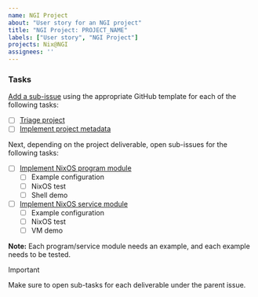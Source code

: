 ```yaml
---
name: NGI Project
about: "User story for an NGI project"
title: "NGI Project: PROJECT_NAME"
labels: ["User story", "NGI Project"] 
projects: Nix@NGI
assignees: ''
---
```


<!-- Follow the instructions in the [contributing guide](https://github.com/ngi-nix/ngipkgs/blob/main/CONTRIBUTING.md#triaging-an-ngi-application) and put the project metadata here -->

### Tasks

[Add a sub-issue](https://docs.github.com/en/issues/tracking-your-work-with-issues/using-issues/adding-sub-issues#creating-a-sub-issue) using the appropriate GitHub template for each of the following tasks:

- [ ] [Triage project](https://github.com/ngi-nix/ngipkgs/issues/new?template=task-triage.yaml)
- [ ] [Implement project metadata](https://github.com/ngi-nix/ngipkgs/issues/new?template=task-metadata.md)

Next, depending on the project deliverable, open sub-issues for the following tasks:

- [ ] [Implement NixOS program module](https://github.com/ngi-nix/ngipkgs/issues/new?template=task-module-program.md)
  - [ ] Example configuration
  - [ ] NixOS test
  - [ ] Shell demo
- [ ] [Implement NixOS service module](https://github.com/ngi-nix/ngipkgs/issues/new?template=task-module-service.md)
  - [ ] Example configuration
  - [ ] NixOS test
  - [ ] VM demo

**Note:** Each program/service module needs an example, and each example needs to be tested.

> [!IMPORTANT]
> Make sure to open sub-tasks for each deliverable under the parent issue.

